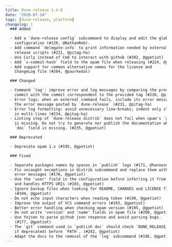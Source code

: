 ```yaml
---
title: Dune-release 1.4.0
date: "2020-07-14"
tags: [dune-release, platform]
changelog: |
  ### Added

  - Add a `dune-release config` subcommand to display and edit the global
    configuration (#220, @NathanReb).
  - Add command `delegate-info` to print information needed by external
    release scripts (#221, @pitag-ha)
  - Use Curly instead of Cmd to interact with github (#202, @gpetiot)
  - Add `x-commit-hash` field to the opam file when releasing (#224, @gpetiot)
  - Add support for common alternative names for the license and
    ChangeLog file (#204, @paurkedal)

  ### Changed

  - Command `tag`: improve error and log messages by comparing the provided
    commit with the commit correspondent to the provided tag (#226, @pitag-ha)
  - Error logs: when an external command fails, include its error message in
    the error message posted by `dune-release` (#231, @pitag-ha)
  - Error log formatting: avoid unnecessary line-breaks; indent only slightly
    in multi-lines (#234, @pitag-ha)
  - Linting step of `dune-release distrib` does not fail when opam's `doc` field
    is missing. Do not try to generate nor publish the documentation when opam's
    `doc` field is missing. (#235, @gpetiot)

  ### Deprecated

  - Deprecate opam 1.x (#195, @gpetiot)

  ### Fixed

  - Separate packages names by spaces in `publish` logs (#171, @hannesm)
  - Fix uncaught exceptions in distrib subcommand and replace them with proper
    error messages (#176, @gpetiot)
  - Use the 'user' field in the configuration before inferring it from repo URI
    and handles HTTPS URIs (#183, @gpetiot)
  - Ignore backup files when looking for README, CHANGES and LICENSE files
    (#194, @gpetiot)
  - Do not echo input characters when reading token (#199, @gpetiot)
  - Improve the output of VCS command errors (#193, @gpetiot)
  - Better error handling when checking opam version (#195, @gpetiot)
  - Do not write 'version' and 'name' fields in opam file (#200, @gpetiot)
  - Use Yojson to parse github json response and avoid parsing bugs.
    (#177, @gpetiot)
  - The `git` command used in `publish doc` should check `DUNE_RELEASE_GIT` (even
    if deprecated) before `PATH`. (#242, @gpetiot)
  - Adapt the docs to the removal of the `log` subcommand (#196, @gpetiot)
---
```

